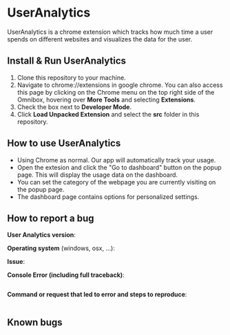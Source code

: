 # UserAnalytics

UserAnalytics is a chrome extension which tracks how much time a user spends on different websites and visualizes the data for the user.

## Install & Run UserAnalytics
1. Clone this repository to your machine.
2. Navigate to chrome://extensions in google chrome. You can also access this page by clicking on the Chrome menu on the top right side of the Omnibox, hovering over **More Tools** and selecting **Extensions**.
3. Check the box next to **Developer Mode**.
4. Click **Load Unpacked Extension** and select the **src** folder in this repository.

## How to use UserAnalytics
- Using Chrome as normal. Our app will automatically track your usage. 
- Open the extesion and click the "Go to dashboard" button on the popup page. This will display the usage data on the dashboard.
- You can set the category of the webpage you are currently visiting on the popup page.
- The dashboard page contains options for personalized settings.


## How to report a bug
<!-- THIS INFORMATION IS MANDATORY - YOUR ISSUE WILL BE CLOSED IF IT IS MISSING.
Please format any code or console output with three ticks ``` above and below. -->

**User Analytics version**:

**Operating system** (windows, osx, ...):

**Issue**:



**Console Error (including full traceback)**:
```

```

**Command or request that led to error and steps to reproduce**:
```

```


## Known bugs

